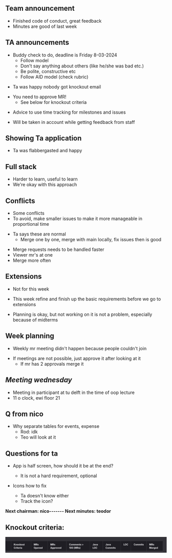 ## **Team announcement**
-   Finished code of conduct, great feedback
-   Minutes are good of last week

## **TA announcements**

* Buddy check to do, deadline is Friday 8-03-2024
    * Follow model
    * Don't say anything about others (like he/she was bad etc.)
    * Be polite, constructive etc
    * Follow AID model (check rubric)
-   Ta was happy nobody got knockout email
* You need to approve MR!
    * See below for knockout criteria
-   Advice to use time tracking for milestones and issues

-   Will be taken in account while getting feedback from staff

## **Showing Ta application**

-   Ta was flabbergasted and happy

## **Full stack**

-   Harder to learn, useful to learn
-   We're okay with this approach

## **Conflicts**

-   Some conflicts
-   To avoid, make smaller issues to make it more manageable in proportional time
* Ta says these are normal
    * Merge one by one, merge with main locally, fix issues then is good

-   Merge requests needs to be handled faster
-   Viewer mr's at one
-   Merge more often

## **Extensions**

-   Not for this week
-   This week refine and finish up the basic requirements before we go to extensions

-   Planning is okay, but not working on it is not a problem, especially because of midterms

## **Week planning**

-   Weekly mr meeting didn't happen because people couldn't join
* If meetings are not possible, just approve it after looking at it
    * If mr has 2 approvals merge it

## *Meeting wednesday*

-   Meeting in participant at tu delft in the time of oop lecture
-   11 o clock, ewi floor 21

## **Q from nico**

* Why separate tables for events, expense
    * Rod: idk
    * Teo will look at it

## **Questions for ta**

* App is half screen, how should it be at the end?
    * It is not a hard requirement, optional

* Icons how to fix
    * Ta doesn't know either
    * Track the icon?

**Next chairman: nico-------
Next minutes: teodor**




## **Knockout criteria:**
![img.png](img.png)